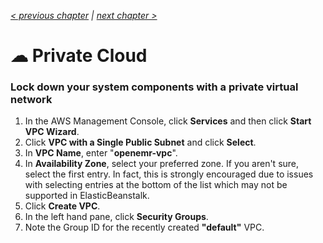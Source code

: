 _[< previous chapter](01-Getting-Started.md) | [next chapter >](03-Network-File-System.md)_

# ☁ Private Cloud

### Lock down your system components with a private virtual network

1. In the AWS Management Console, click **Services** and then click **Start VPC Wizard**.
2. Click **VPC with a Single Public Subnet** and click **Select**.
3. In **VPC Name**, enter "**openemr-vpc**".
4. In **Availability Zone**, select your preferred zone. If you aren't sure, select the first entry. In fact, this is strongly encouraged due to issues with selecting entries at the bottom of the list which may not be supported in ElasticBeanstalk.
5. Click **Create VPC**.
6. In the left hand pane, click **Security Groups**.
7. Note the Group ID for the recently created **"default"** VPC.
